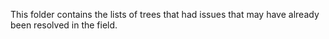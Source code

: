 This folder contains the lists of trees that had issues that may have already been resolved in the field.